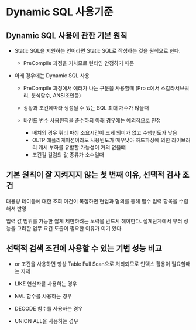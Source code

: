 # Dynamic SQL 사용기준

## Dynamic SQL 사용에 관한 기본 원칙

-   Static SQL을 지원하는 언어라면 Static SQL로 작성하는 것을 원칙으로 한다.

    -   PreCompile 과정을 거치므로 런타임 안정하기 때문

-   아래 경우에는 Dynamic SQL 사용

    -   PreCompile 과정에서 에러가 나는 구문을 사용할때 (Pro c에서 스칼라서브쿼리, 분석함수, ANSI조인등)

    -   상황과 조건에따라 생성될 수 있는 SQL 최대 개수가 많을때

    -   바인드 변수 사용원칙을 준수하되 아래 경우에는 예외적으로 인정
        -   배치의 경우 쿼리 파싱 소요시간이 크게 의미가 없고 수행빈도가 낮음
        -   OLTP 애플리케이션이라도 사용빈도가 매우낮아 하드파싱에 의한 라이브러리 캐시 부하를 유발할 가능성이 거의 없을떄
        -   조건컬 컬럼의 값 종류가 소수일때

## 기본 원칙이 잘 지켜지지 않는 첫 번째 이유, 선택적 검사 조건

대용량 테이블에 대한 조회 여건이 복잡하면 현업과 협의를 통해 필수 입력 항목을 수렴해서 반영

입력 값 범위를 가능한 짧게 제한하려는 노력을 반드시 해야한다. 설계단계에서 부터 성능을 고려한 업무 요건 도출이 필요한 이유가 여기 있다.

## 선택적 검색 조건에 사용할 수 있는 기법 성능 비교

-   or 조건을 사용하면 항상 Table Full Scan으로 처리되므로 인덱스 활용이 필요할때는 자제

-   LIKE 연산자를 사용하는 경우

-   NVL 함수를 사용하는 경우

-   DECODE 함수를 사용하는 경우
-   UNION ALL을 사용하는 경우
